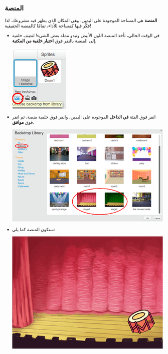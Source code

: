 ## المنصة

__المنصة__ هي المساحة الموجودة على اليمين، وهي المكان الذي يظهر فيه مشروعك. لذا فكِّر فيها كمساحة للأداء، تمامًا كالمنصة الحقيقية!

+ في الوقت الحالي، تأخذ المنصة اللون الأبيض وتبدو مملة بعض الشيء! لنضِف خلفية إلى المنصة بالنقر فوق **اختيار خلفية من المكتبة**.

	![screenshot](images/band-stage-choose.png)

+ انقر فوق الفئة **في الداخل** الموجودة على اليمين، وانقر فوق خلفية منصة، ثم انقر فوق **موافق**.

	![screenshot](images/band-backdrop.png)

+ ستكون المنصة كما يلي:

	![screenshot](images/band-stage.png)
